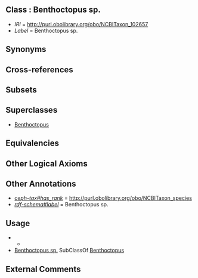 
## Class : Benthoctopus sp.

 * *IRI* = http://purl.obolibrary.org/obo/NCBITaxon_102657
 * *Label* = Benthoctopus sp.

## Synonyms


## Cross-references


## Subsets


## Superclasses

 * [Benthoctopus](../../NCBITaxon/56/NCBITaxon_102656.md)

## Equivalencies


## Other Logical Axioms


## Other Annotations

 * *[ceph-tax#has_rank](../../ceph-tax#has/nk/ceph-tax#has_rank.md)* = http://purl.obolibrary.org/obo/NCBITaxon_species
 * *[rdf-schema#label](../../el/rdf-schema#label.md)* = Benthoctopus sp.

## Usage

 * -
 * [Benthoctopus sp.](../../NCBITaxon/57/NCBITaxon_102657.md) SubClassOf [Benthoctopus](../../NCBITaxon/56/NCBITaxon_102656.md)

## External Comments

